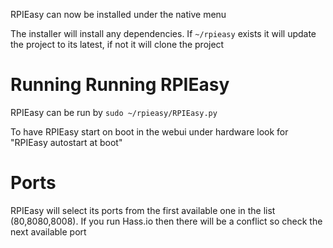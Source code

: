 RPIEasy can now be installed under the native menu

The installer will install any dependencies. If `~/rpieasy` exists it will update the project to its latest, if not it will clone the project

# Running Running RPIEasy

RPIEasy can be run by `sudo ~/rpieasy/RPIEasy.py`

To have RPIEasy start on boot in the webui under hardware look for "RPIEasy autostart at boot"

# Ports

RPIEasy will select its ports from the first available one in the list (80,8080,8008). If you run Hass.io then there will be a conflict so check the next available port